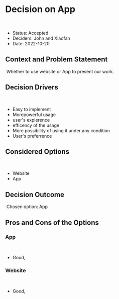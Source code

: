 # Decision on App
​
* Status: Accepted
* Deciders: John and Xiaofan <!-- optional -->
* Date: 2022-10-20 <!-- optional -->
​
## Context and Problem Statement
​
Whether to use website or App to present our work.
​
## Decision Drivers <!-- optional -->
​
* Easy to implement
* Morepowerful usage 
* user's expierence
* efficency of the usage
* More possibility of using it under any condition
* User's preferrence
​
## Considered Options
​
* Website
* App
​
## Decision Outcome
​
Chosen option: App

## Pros and Cons of the Options <!-- optional -->
### App
​
* Good, 
​
### Website
​
* Good, 

<!-- markdownlint-disable-file MD013 -->
